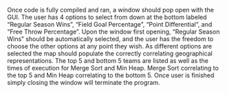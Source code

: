 Once code is fully compiled and ran, a window should pop open with the GUI. The user has 4 options to select from down at the bottom labeled “Regular Season Wins”, “Field Goal Percentage”, “Point Differential”, and “Free Throw Percentage”. Upon the window first opening, “Regular Season Wins” should be automatically selected, and the user has the freedom to choose the other options at any point they wish. As different options are selected the map should populate the correctly correlating geographical representations. The top 5 and bottom 5 teams are listed as well as the times of execution for Merge Sort and Min Heap. Merge Sort correlating to the top 5 and Min Heap correlating to the bottom 5. Once user is finished simply closing the window will terminate the program.
